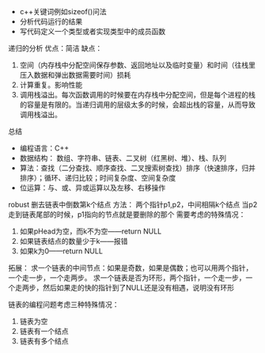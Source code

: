 
- c++关键词例如sizeof()问法
- 分析代码运行的结果
- 写代码定义一个类型或者实现类型中的成员函数


递归的分析
优点：简洁
缺点：
1. 空间（内存栈中分配空间保存参数、返回地址以及临时变量）和时间（往栈里压入数据和弹出数据需要时间）损耗
2. 计算重复。影响性能
3. 调用栈溢出。每次函数调用的时候要在内存栈中分配空间，但是每个进程的栈的容量是有限的。当递归调用的层级太多的时候，会超出栈的容量，从而导致调用栈溢出。

总结
- 编程语言：C++
- 数据结构： 数组、字符串、链表、二叉树（红黑树、堆）、栈、队列
- 算法：查找（二分查找、顺序查找、二叉搜索树查找）排序（快速排序，归并排序）；循环、递归比较；时间复杂度、空间复杂度
- 位运算：与、或、异或运算以及左移、右移操作


robust
删去链表中倒数第k个结点
方法：
两个指针p1,p2，中间相隔k个结点
当p2走到链表尾部的时候，p1指向的节点就是要删除的那个
需要考虑的特殊情况：
1. 如果pHead为空，而k不为空——return NULL
2. 如果链表结点的数量少于k——报错
3. 如果k为0——return NULL

拓展：
求一个链表的中间节点：如果是奇数，如果是偶数；也可以用两个指针，一个走一步，一个走两步。
求一个链表是否为环形，两个指针，一个走一步，一个走两步，然后如果走的快的指针到了NULL还是没有相遇，说明没有环形

链表的编程问题考虑三种特殊情况：
1. 链表为空
2. 链表有一个结点
3. 链表有多个结点
